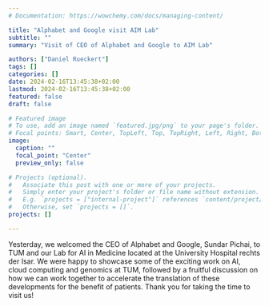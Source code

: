 ```yaml
---
# Documentation: https://wowchemy.com/docs/managing-content/

title: "Alphabet and Google visit AIM Lab"
subtitle: ""
summary: "Visit of CEO of Alphabet and Google to AIM Lab"

authors: ["Daniel Rueckert"]
tags: []
categories: []
date: 2024-02-16T13:45:38+02:00
lastmod: 2024-02-16T13:45:38+02:00
featured: false
draft: false

# Featured image
# To use, add an image named `featured.jpg/png` to your page's folder.
# Focal points: Smart, Center, TopLeft, Top, TopRight, Left, Right, BottomLeft, Bottom, BottomRight.
image:
  caption: ""
  focal_point: "Center"
  preview_only: false

# Projects (optional).
#   Associate this post with one or more of your projects.
#   Simply enter your project's folder or file name without extension.
#   E.g. `projects = ["internal-project"]` references `content/project/deep-learning/index.md`.
#   Otherwise, set `projects = []`.
projects: []

---
```


Yesterday, we welcomed the CEO of Alphabet and Google, Sundar Pichai, to TUM and our Lab for AI in Medicine located at the University Hospital rechts der Isar. We were happy to showcase some of the exciting work on AI, cloud computing and genomics at TUM, followed by a fruitful discussion on how we can work together to accelerate the translation of these developments for the benefit of patients. Thank you for taking the time to visit us!

